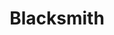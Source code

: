 ---
title: Blacksmith
crosslinks:
- Bladesmith
- DIY
- SWORDS
- Metalfoundry
- engineering
- holdmyvodka
- metalfoundry
- ArtisanVideos
- woodworking
- mildlypenis
- knifemaking
- Welding
- Machinists
- electricians
- wtfdidijustread
- hammerporn
- livven
- ArmsandArmor
- ShadowBan
- Bushcraft
---